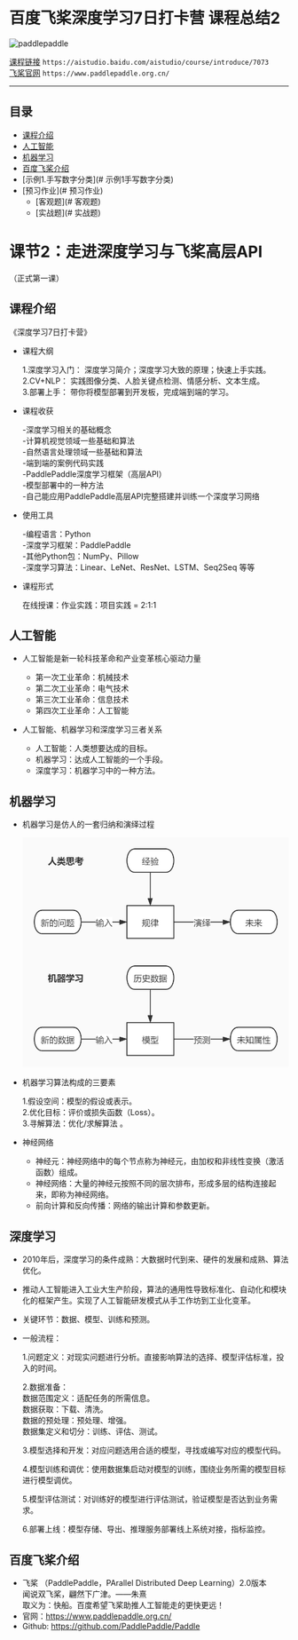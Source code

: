 # 百度飞桨深度学习7日打卡营 课程总结2
![paddlepaddle](https://paddlepaddle-org-cn.cdn.bcebos.com/paddle-site-front/favicon-128.png  "百度logo")

[课程链接](https://aistudio.baidu.com/aistudio/course/introduce/6771)	`https://aistudio.baidu.com/aistudio/course/introduce/7073`  
[飞桨官网](https://www.paddlepaddle.org.cn/)	`https://www.paddlepaddle.org.cn/`   

****
## 目录
* [课程介绍](#课程介绍)
* [人工智能](#人工智能)
* [机器学习](#机器学习)
* [百度飞桨介绍](#百度飞桨介绍)
* [示例1.手写数字分类](# 示例1手写数字分类)
* [预习作业](# 预习作业)
    * [客观题](# 客观题)
    * [实战题](# 实战题)

# 课节2：走进深度学习与飞桨高层API
（正式第一课）
## 课程介绍
《深度学习7日打卡营》
* 课程大纲  

    1.深度学习入门：    深度学习简介；深度学习大致的原理；快速上手实践。  
    2.CV+NLP：  实践图像分类、人脸关键点检测、情感分析、文本生成。  
    3.部署上手：    带你将模型部署到开发板，完成端到端的学习。  
* 课程收获  

    -深度学习相关的基础概念  
    -计算机视觉领域一些基础和算法  
    -自然语言处理领域一些基础和算法  
    -端到端的案例代码实践  
    -PaddlePaddle深度学习框架（高层APl）   
    -模型部署中的一种方法  
    -自己能应用PaddlePaddle高层API完整搭建并训练一个深度学习网络  
* 使用工具  

    -编程语言：Python  
    -深度学习框架：PaddlePaddle  
    -其他Python包：NumPy、Pillow  
    -深度学习算法：Linear、LeNet、ResNet、LSTM、Seq2Seq 等等  
* 课程形式  

    在线授课：作业实践：项目实践 = 2:1:1  

## 人工智能
* 人工智能是新一轮科技革命和产业变革核心驱动力量    

    * 第一次工业革命：机械技术  
    * 第二次工业革命：电气技术  
    * 第三次工业革命：信息技术  
    * 第四次工业革命：人工智能  

* 人工智能、机器学习和深度学习三者关系  

    * 人工智能：人类想要达成的目标。
    * 机器学习：达成人工智能的一个手段。
    * 深度学习：机器学习中的一种方法。

## 机器学习
* 机器学习是仿人的一套归纳和演绎过程  

  ![pic1](/materials/pic1.jpg)
  
* 机器学习算法构成的三要素  

    1.假设空间：模型的假设或表示。  
    2.优化目标：评价或损失函数（Loss）。  
    3.寻解算法：优化/求解算法 。 
    
* 神经网络
   * 神经元：神经网络中的每个节点称为神经元，由加权和非线性变换（激活函数）组成。    
   * 神经网络：大量的神经元按照不同的层次排布，形成多层的结构连接起来，即称为神经网络。  
   * 前向计算和反向传播：网络的输出计算和参数更新。   
   
## 深度学习 
* 2010年后，深度学习的条件成熟：大数据时代到来、硬件的发展和成熟、算法优化。
* 推动人工智能进入工业大生产阶段，算法的通用性导致标准化、自动化和模块化的框架产生。实现了人工智能研发模式从手工作坊到工业化变革。
* 关键环节：数据、模型、训练和预测。
* 一般流程：  

   1.问题定义：对现实问题进行分析。直接影响算法的选择、模型评估标准，投入的时间。  
   
   2.数据准备：  
         数据范围定义：适配任务的所需信息。  
         数据获取：下载、清洗。  
         数据的预处理：预处理、增强。  
         数据集定义和切分：训练、评估、测试。    
         
   3.模型选择和开发：对应问题选用合适的模型，寻找或编写对应的模型代码。 
    
   4.模型训练和调优：使用数据集启动对模型的训练，围绕业务所需的模型目标进行模型调优。  
   
   5.模型评估测试：对训练好的模型进行评估测试，验证模型是否达到业务需求。  
   
   6.部署上线：模型存储、导出、推理服务部署线上系统对接，指标监控。  
   
## 百度飞桨介绍

* 飞桨 （PaddlePaddle，PArallel Distributed Deep Learning）2.0版本   
      闻说双飞桨，翩然下广津。——朱熹  
      取义为：快船。百度希望飞桨助推人工智能走的更快更远！
* 官网：https://www.paddlepaddle.org.cn/
* Github:	https://github.com/PaddlePaddle/Paddle




